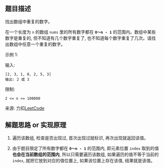 ## 题目描述

找出数组中重复的数字。

在一个长度为 `n` 的数组 `nums` 里的所有数字都在 **`0～n - 1`** 的范围内。数组中某些数字是重复的, 但不知道有几个数字重复了, 也不知道每个数字重复了几次。请找出数组中任意一个重复的数字。

示例 1: 

输入:

```
[2, 3, 1, 0, 2, 5, 3]
输出: 2 或 3 
```

限制:

```
2 <= n <= 100000
```

来源: 力扣[LeetCode](https://leetcode-cn.com/problems/shu-zu-zhong-zhong-fu-de-shu-zi-lcof)

## 解题思路 or 实现原理

1. 遍历该数组, 检查是否出现过, 首次出现过就标识, 再次出现就返回该值。

2. 由于题目限定了所有数字都在 **`0～n - 1`** 的范围内, 即元素位置 `index` 取到的值 **也会在当前数组的范围内**, 所以只需要遍历该数组, 如果遍历的值不等于当前的 `index`, 就把它放到对应的值位置上, 如果该位置上存在该值, 结果就是该值。

